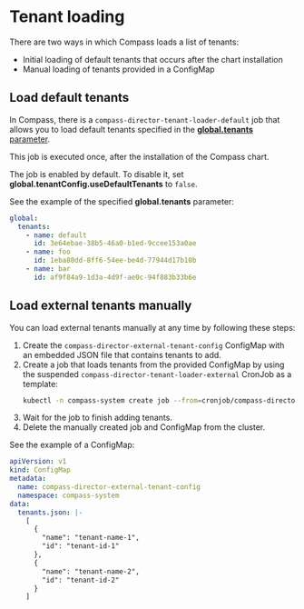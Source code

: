 # Tenant loading

There are two ways in which Compass loads a list of tenants:
- Initial loading of default tenants that occurs after the chart installation
- Manual loading of tenants provided in a ConfigMap


## Load default tenants

In Compass, there is a `compass-director-tenant-loader-default` job that allows you to load default tenants specified in the [**global.tenants** parameter](../../chart/compass/values.yaml).

This job is executed once, after the installation of the Compass chart.
 
The job is enabled by default. To disable it, set **global.tenantConfig.useDefaultTenants** to `false`.

See the example of the specified **global.tenants** parameter:
```yaml
global:
  tenants:
    - name: default
      id: 3e64ebae-38b5-46a0-b1ed-9ccee153a0ae
    - name: foo
      id: 1eba80dd-8ff6-54ee-be4d-77944d17b10b
    - name: bar
      id: af9f84a9-1d3a-4d9f-ae0c-94f883b33b6e
``` 


## Load external tenants manually

You can load external tenants manually at any time by following these steps:
1. Create the `compass-director-external-tenant-config` ConfigMap with an embedded JSON file that contains tenants to add.
2. Create a job that loads tenants from the provided ConfigMap by using the suspended `compass-director-tenant-loader-external` CronJob as a template: 
    ```sh
    kubectl -n compass-system create job --from=cronjob/compass-director-tenant-loader-external compass-director-tenant-loader-external
    ```
3. Wait for the job to finish adding tenants.
4. Delete the manually created job and ConfigMap from the cluster.

See the example of a ConfigMap:
```yaml
apiVersion: v1
kind: ConfigMap
metadata:
  name: compass-director-external-tenant-config
  namespace: compass-system
data:
  tenants.json: |-
    [
      {
        "name": "tenant-name-1",
        "id": "tenant-id-1"
      },
      {
        "name": "tenant-name-2",
        "id": "tenant-id-2"
      }
    ]
```
